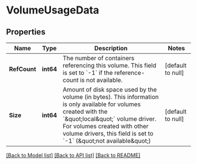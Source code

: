 # VolumeUsageData

## Properties
Name | Type | Description | Notes
------------ | ------------- | ------------- | -------------
**RefCount** | **int64** | The number of containers referencing this volume. This field is set to &#x60;-1&#x60; if the reference-count is not available. | [default to null]
**Size** | **int64** | Amount of disk space used by the volume (in bytes). This information is only available for volumes created with the &#x60;\&quot;local\&quot;&#x60; volume driver. For volumes created with other volume drivers, this field is set to &#x60;-1&#x60; (\&quot;not available\&quot;) | [default to null]

[[Back to Model list]](../README.md#documentation-for-models) [[Back to API list]](../README.md#documentation-for-api-endpoints) [[Back to README]](../README.md)

